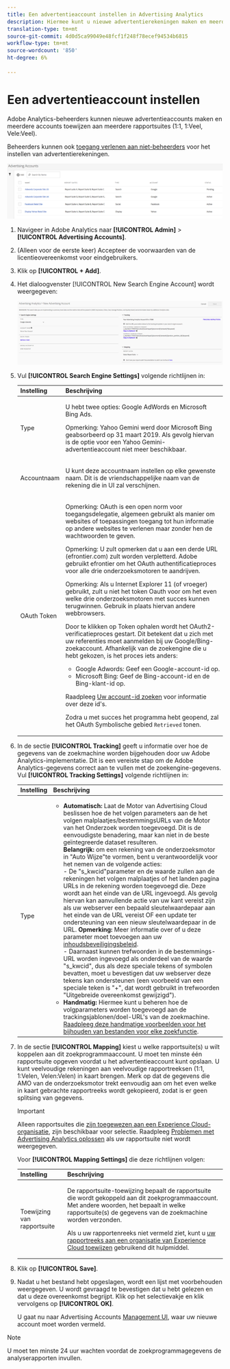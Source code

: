 ```yaml
---
title: Een advertentieaccount instellen in Advertising Analytics
description: Hiermee kunt u nieuwe advertentierekeningen maken en meerdere accounts toewijzen aan meerdere rapportensuites.
translation-type: tm+mt
source-git-commit: 4d0d5ca99049e48fcf1f248f78ecef94534b6815
workflow-type: tm+mt
source-wordcount: '850'
ht-degree: 6%

---
```



# Een advertentieaccount instellen

Adobe Analytics-beheerders kunnen nieuwe advertentieaccounts maken en meerdere accounts toewijzen aan meerdere rapportsuites (1:1, 1:Veel, Vele:Veel).

Beheerders kunnen ook [toegang verlenen aan niet-beheerders](/help/integrate/c-advertising-analytics/overview.md#section_FCC58EB635954A32990D4E67B52B4369) voor het instellen van advertentierekeningen.

![](assets/aa_accounts.png)

1. Navigeer in Adobe Analytics naar **[!UICONTROL Admin]** > **[!UICONTROL Advertising Accounts]**.
1. (Alleen voor de eerste keer) Accepteer de voorwaarden van de licentieovereenkomst voor eindgebruikers.
1. Klik op **[!UICONTROL + Add]**.
1. Het dialoogvenster [!UICONTROL New Search Engine Account] wordt weergegeven:

   ![](assets/aa_new_se_account.png)

1. Vul **[!UICONTROL Search Engine Settings]** volgende richtlijnen in:

   <table id="table_B3BE66B7D4C54766B8FFD2C6DCD657AF"> 
    <thead> 
      <tr> 
      <th colname="col1" class="entry"> Instelling </th> 
      <th colname="col2" class="entry"> Beschrijving </th> 
      </tr>
    </thead>
    <tbody> 
      <tr> 
      <td colname="col1"> <p>Type </p> </td> 
      <td colname="col2"> <p>U hebt twee opties: Google AdWords en Microsoft Bing Ads. </p> <p>Opmerking: Yahoo Gemini werd door Microsoft Bing geabsorbeerd op 31 maart 2019. Als gevolg hiervan is de optie voor een Yahoo Gemini-advertentieaccount niet meer beschikbaar.  </p> </td> 
      </tr> 
      <tr> 
      <td colname="col1"> <p>Accountnaam </p> </td> 
      <td colname="col2"> <p>U kunt deze accountnaam instellen op elke gewenste naam. Dit is de vriendschappelijke naam van de rekening die in UI zal verschijnen. </p> </td> 
      </tr> 
      <tr> 
      <td colname="col1"> <p>OAuth Token </p> </td> 
      <td colname="col2"> <p>Opmerking:  OAuth is een open norm voor toegangsdelegatie, algemeen gebruikt als manier om websites of toepassingen toegang tot hun informatie op andere websites te verlenen maar zonder hen de wachtwoorden te geven. </p> <p>Opmerking:  U zult opmerken dat u aan een derde URL (efrontier.com) zult worden verpletterd. Adobe gebruikt efrontier om het OAuth authentificatieproces voor alle drie onderzoeksmotoren te aandrijven. </p> <p>Opmerking:  Als u Internet Explorer 11 (of vroeger) gebruikt, zult u niet het token Oauth voor om het even welke drie onderzoeksmotoren met succes kunnen terugwinnen. Gebruik in plaats hiervan andere webbrowsers. </p> <p>Door te klikken op <span class="uicontrol"> Token ophalen</span> wordt het OAuth2-verificatieproces gestart. Dit betekent dat u zich met uw referenties moet aanmelden bij uw Google/Bing-zoekaccount. Afhankelijk van de zoekengine die u hebt gekozen, is het proces iets anders: </p>
      <ul id="ul_FC9B5612F6554495B04C357CB0AB72EB"> 
       <li id="li_CD54231BFF134F83B3B5B14B34A0E1D2">Google Adwords: Geef een Google-account-id op. </li> 
       <li id="li_89B9D54BAA914E5DB2959B193489582E">Microsoft Bing: Geef de Bing-account-id en de Bing-klant-id op. </li> 
       </ul> <p>Raadpleeg <a href="/help/integrate/c-advertising-analytics/c-adanalytics-workflow/aa-locate-account-id.md"  > Uw account-id zoeken</a> voor informatie over deze id's. </p> <p>Zodra u met succes het programma hebt geopend, zal het OAuth Symbolische gebied <code>Retrieved</code> tonen. </p> </td> 
      </tr> 
    </tbody> 
    </table>

1. In de sectie **[!UICONTROL Tracking]** geeft u informatie over hoe de gegevens van de zoekmachine worden bijgehouden door uw Adobe Analytics-implementatie. Dit is een vereiste stap om de Adobe Analytics-gegevens correct aan te vullen met de zoekengine-gegevens.
Vul **[!UICONTROL Tracking Settings]** volgende richtlijnen in:

   | Instelling | Beschrijving |
   |--- |--- |
   | Type | <ul><li>**Automatisch:** Laat de Motor van Advertising Cloud beslissen hoe de het volgen parameters aan de het volgen malplaatjes/bestemmingsURLs van de Motor van het Onderzoek worden toegevoegd. Dit is de eenvoudigste benadering, maar kan niet in de beste geïntegreerde dataset resulteren.<br>**Belangrijk:** om een rekening van de onderzoeksmotor in &quot;Auto Wijze&quot;te vormen, bent u verantwoordelijk voor het nemen van de volgende acties:<br>- De &quot;s_kwcid&quot;parameter en de waarde zullen aan de rekeningen het volgen malplaatjes of het landen pagina URLs in de rekening worden toegevoegd die. Deze wordt aan het einde van de URL ingevoegd. Als gevolg hiervan kan aanvullende actie van uw kant vereist zijn als uw webserver een bepaald sleutelwaardepaar aan het einde van de URL vereist OF een update ter ondersteuning van een nieuw sleutelwaardepaar in de URL. **Opmerking:** Meer informatie over of u deze parameter moet toevoegen aan uw  [inhoudsbeveiligingsbeleid](https://docs.adobe.com/content/help/en/id-service/using/reference/csp.html).<br>- Daarnaast kunnen trefwoorden in de bestemmings-URL worden ingevoegd als onderdeel van de waarde &quot;s_kwcid&quot;, dus als deze speciale tekens of symbolen bevatten, moet u bevestigen dat uw webserver deze tekens kan ondersteunen (een voorbeeld van een speciale teken is &quot;+&quot;, dat wordt gebruikt in trefwoorden &quot;Uitgebreide overeenkomst gewijzigd&quot;).</li><li>**Handmatig:** Hiermee kunt u beheren hoe de volgparameters worden toegevoegd aan de trackingsjablonen/doel-URL&#39;s van de zoekmachine. [Raadpleeg deze handmatige voorbeelden voor het bijhouden van bestanden voor elke zoekfunctie](/help/integrate/c-advertising-analytics/c-adanalytics-workflow/aa-manual-vs-automatic-tracking.md).</li></ul> |

1. In de sectie **[!UICONTROL Mapping]** kiest u welke rapportsuite(s) u wilt koppelen aan dit zoekprogrammaaccount. U moet ten minste één rapportsuite opgeven voordat u het advertentieaccount kunt opslaan. U kunt veelvoudige rekeningen aan veelvoudige rapportreeksen (1:1, 1:Velen, Velen:Velen) in kaart brengen. Merk op dat de gegevens die AMO van de onderzoeksmotor trekt eenvoudig aan om het even welke in kaart gebrachte rapportreeks wordt gekopieerd, zodat is er geen splitsing van gegevens.

   >[!IMPORTANT]
   >
   >Alleen rapportsuites die [zijn toegewezen aan een Experience Cloud-organisatie](https://docs.adobe.com/content/help/nl-NL/core-services/interface/about-core-services/report-suite-mapping.html), zijn beschikbaar voor selectie. Raadpleeg [Problemen met Advertising Analytics oplossen](/help/integrate/c-advertising-analytics/c-adanalytics-workflow/aa-troubleshooting.md) als uw rapportsuite niet wordt weergegeven.

   Voor **[!UICONTROL Mapping Settings]** die deze richtlijnen volgen:

   <table id="table_AF876DC40F97403882C0AA528BD204FF"> 
    <thead> 
      <tr> 
      <th colname="col1" class="entry"> Instelling </th> 
      <th colname="col2" class="entry"> Beschrijving </th> 
      </tr>
    </thead>
    <tbody> 
      <tr> 
      <td colname="col1"> <p>Toewijzing van rapportsuite </p> </td> 
      <td colname="col2"> <p>De rapportsuite-toewijzing bepaalt de rapportsuite die wordt gekoppeld aan dit zoekprogrammaaccount. Met andere woorden, het bepaalt in welke rapportsuite(s) de gegevens van de zoekmachine worden verzonden. </p> <p>Als u uw rapportenreeks niet vermeld ziet, kunt u <a href="https://docs.adobe.com/content/help/en/core-services/interface/about-core-services/report-suite-mapping.html"  > uw rapportreeks aan een organisatie van Experience Cloud toewijzen</a> gebruikend dit hulpmiddel. </p> </td> 
      </tr> 
    </tbody> 
    </table>

1. Klik op **[!UICONTROL Save]**.
1. Nadat u het bestand hebt opgeslagen, wordt een lijst met voorbehouden weergegeven. U wordt gevraagd te bevestigen dat u hebt gelezen en dat u deze overeenkomst begrijpt. Klik op het selectievakje en klik vervolgens op **[!UICONTROL OK]**.

   U gaat nu naar Advertising Accounts [Management UI](/help/integrate/c-advertising-analytics/c-adanalytics-workflow/aa-manage-ad-accounts.md), waar uw nieuwe account moet worden vermeld.

>[!NOTE]
>
>U moet ten minste 24 uur wachten voordat de zoekprogrammagegevens de analyserapporten invullen.

